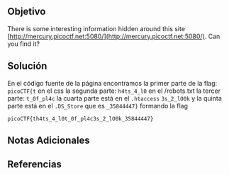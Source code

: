 
## Objetivo
There is some interesting information hidden around this site [http://mercury.picoctf.net:5080/](http://mercury.picoctf.net:5080/). Can you find it?

## Solución
En el código fuente de la página encontramos la primer parte de la flag: `picoCTF{t` en el css la segunda parte: `h4ts_4_l0` en el /robots.txt la tercer parte: `t_0f_pl4c` la cuarta parte está en el `.htaccess` `3s_2_lO0k` y la quinta parte está en el `.DS_Store` que es `_35844447}`
formando la flag 

`picoCTF{th4ts_4_l0t_0f_pl4c3s_2_lO0k_35844447}`
## Notas Adicionales


## Referencias
